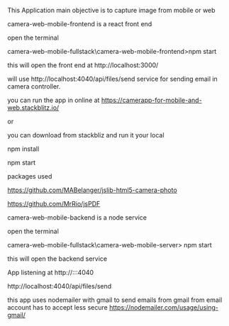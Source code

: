 This Application main objective is to capture image from mobile or web

camera-web-mobile-frontend is a react front end 

open the terminal 

camera-web-mobile-fullstack\camera-web-mobile-frontend>npm start 

this will open the front end at http://localhost:3000/ 

will use http://localhost:4040/api/files/send service for sending email in camera controller.

 
you can run the app in online at https://camerapp-for-mobile-and-web.stackblitz.io/

or

you can download from stackbliz and run it your local

npm install

npm start

packages used

https://github.com/MABelanger/jslib-html5-camera-photo


https://github.com/MrRio/jsPDF 






camera-web-mobile-backend  is a node service

open the terminal 

camera-web-mobile-fullstack\camera-web-mobile-server> npm start

this will open the backend service

App listening at http://:::4040 

http://localhost:4040/api/files/send 


this app uses nodemailer with gmail to send emails from gmail 
from email account has to accept less secure 
https://nodemailer.com/usage/using-gmail/ 


